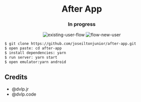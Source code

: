 <h1 align="center">After App</h1>

<h3 align="center">In progress</h3>

<p align="center">
  <img src="https://i.ibb.co/G0vzZx3/existing-user-flow.png" alt="existing-user-flow" border="0">

  <img src="https://i.ibb.co/ZNSXHtr/flow-new-user.png" alt="flow-new-user" border="0">

</p>

```sh
$ git clone https://github.com/joseiltonjunior/after-app.git
$ open paste: cd after-app
$ install dependencies: yarn
$ run server: yarn start
$ open emulator:yarn android
```

## Credits

- @dvlp.jr
- @dvlp.code
